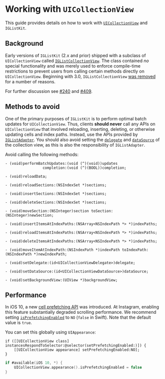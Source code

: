 # Working with `UICollectionView`

This guide provides details on how to work with [`UICollectionView`](https://developer.apple.com/reference/uikit/uicollectionview) and `IGListKit`.

## Background

Early versions of `IGListKit` (2.x and prior) shipped with a subclass of `UICollectionView` called [`IGListCollectionView`](https://github.com/Instagram/IGListKit/blob/2.1.0/Source/IGListCollectionView.h). The class contained *no* special functionality and was merely used to enforce compile-time restrictions to prevent users from calling certain methods directly on `UICollectionView`. Beginning with 3.0, `IGListCollectionView` [was removed](https://github.com/Instagram/IGListKit/commit/2284ce389708f62d99f48ff2ec15644f1ec59537) for a number of reasons.

For further discussion see [#240](https://github.com/Instagram/IGListKit/issues/240) and [#409](https://github.com/Instagram/IGListKit/issues/409).

## Methods to avoid

One of the primary purposes of `IGListKit` is to perform optimal batch updates for `UICollectionView`. Thus, clients **should never** call any APIs on `UICollectionView` that involved reloading, inserting, deleting, or otherwise updating cells and index paths. Instead, use the APIs provided by [`IGListAdapter`](https://instagram.github.io/IGListKit/Classes/IGListAdapter.html). You should also avoid setting the [`delegate`](https://developer.apple.com/reference/uikit/uicollectionview/1618033-delegate) and [`dataSource`](https://developer.apple.com/reference/uikit/uicollectionview/1618091-datasource) of the collection view, as this is also the responsibility of `IGListAdapter`.

Avoid calling the following methods:

```objc
- (void)performBatchUpdates:(void (^)(void))updates
                 completion:(void (^)(BOOL))completion;

- (void)reloadData;

- (void)reloadSections:(NSIndexSet *)sections;

- (void)insertSections:(NSIndexSet *)sections;

- (void)deleteSections:(NSIndexSet *)sections;

- (void)moveSection:(NSInteger)section toSection:(NSInteger)newSection;

- (void)insertItemsAtIndexPaths:(NSArray<NSIndexPath *> *)indexPaths;

- (void)reloadItemsAtIndexPaths:(NSArray<NSIndexPath *> *)indexPaths;

- (void)deleteItemsAtIndexPaths:(NSArray<NSIndexPath *> *)indexPaths;

- (void)moveItemAtIndexPath:(NSIndexPath *)indexPath toIndexPath:(NSIndexPath *)newIndexPath;

- (void)setDelegate:(id<UICollectionViewDelegate>)delegate;

- (void)setDataSource:(id<UICollectionViewDataSource>)dataSource;

- (void)setBackgroundView:(UIView *)backgroundView;
```

## Performance

In iOS 10, a new [cell prefetching API](https://developer.apple.com/reference/uikit/uicollectionviewdatasourceprefetching) was introduced. At Instagram, enabling this feature substantially degraded scrolling performance. We recommend setting [`isPrefetchingEnabled`](https://developer.apple.com/reference/uikit/uicollectionview/1771771-isprefetchingenabled) to `NO` (`false` in Swift). Note that the default value is `true`.

You can set this globally using `UIAppearance`:

```objc
if ([[UICollectionView class] instancesRespondToSelector:@selector(setPrefetchingEnabled:)]) {
    [[UICollectionView appearance] setPrefetchingEnabled:NO];
}
```

```swift
if #available(iOS 10, *) {
    UICollectionView.appearance().isPrefetchingEnabled = false
}
```
